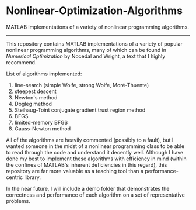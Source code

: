 # Nonlinear-Optimization-Algorithms
MATLAB implementations of a variety of nonlinear programming algorithms.

---

This repository contains MATLAB implementations of a variety of popular nonlinear programming algorithms, many of which can be found in *Numerical Optimization* by Nocedal and Wright, a text that I highly recommend.

List of algorithms implemented:

1. line-search (simple Wolfe, strong Wolfe, Mor&#233;-Thuente)
2. steepest descent
3. Newton's method
4. Dogleg method
5. Steihaug-Toint conjugate gradient trust region method
6. BFGS
7. limited-memory BFGS
8. Gauss-Newton method

All of the algorithms are heavily commented (possibly to a fault), but I wanted someone in the midst of a nonlinear programming class to be able to read through the code and understand it decently well.  Although I have done my best to implement these algorithms with efficiency in mind (within the confines of MATLAB's inherent deficiencies in this regard), this repository are far more valuable as a teaching tool than a performance-centric library.

In the near future, I will include a demo folder that demonstrates the correctness and performance of each algorithm on a set of representative problems.